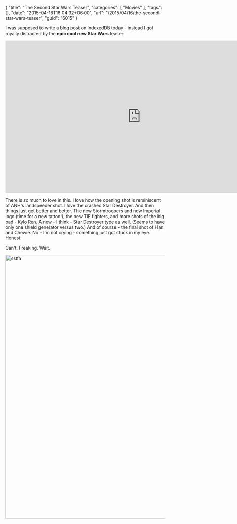 {
	"title": "The Second Star Wars Teaser",
	"categories": [
		"Movies"
	],
	"tags": [],
	"date": "2015-04-16T16:04:32+06:00",
	"url": "/2015/04/16/the-second-star-wars-teaser",
	"guid": "6015"
}

I was supposed to write a blog post on IndexedDB today - instead I got royally distracted by the <strong>epic cool new Star Wars</strong> teaser:

<!--more-->

<iframe width="853" height="480" src="https://www.youtube.com/embed/ngElkyQ6Rhs?rel=0" frameborder="0" allowfullscreen></iframe>

There is <i>so</i> much to love in this. I love how the opening shot is reminiscent of ANH's landspeeder shot. I love the crashed Star Destroyer. And then things just get better and better. The new Stormtroopers and new Imperial logo (time for a new tattoo!), the new TIE fighters, and more shots of the big bad - Kylo Ren. A new - I think - Star Destroyer type as well. (Seems to have only one shield generator versus two.) And of course - the final shot of Han and Chewie. No - I'm not crying - something just got stuck in my eye. Honest.

Can't. Freaking. Wait.

<a href="http://www.raymondcamden.com/wp-content/uploads/2015/04/sstfa.jpg"><img src="http://www.raymondcamden.com/wp-content/uploads/2015/04/sstfa.jpg" alt="sstfa" width="534" height="831" class="alignnone size-full wp-image-6016" /></a>